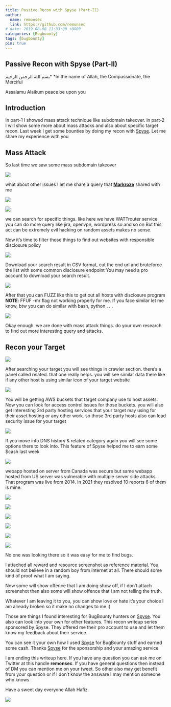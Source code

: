 ```yaml
---
title: Passive Recon with Spyse (Part-II)
author:
  name: remonsec
  link: https://github.com/remonsec
# date: 2019-08-08 11:33:00 +0800
categories: [Bugbounty]
tags: [bugbounty]
pin: true
---
```


## Passive Recon with Spyse (Part-II)

بسم الله الرحمن الرحيم*
*In the name of Allah, the Compassionate, the Merciful

Assalamu Alaikum
peace be upon you

## Introduction

In part-1 I showed mass attack technique like subdomain takeover. in part-2 I will show some more about mass attacks and also about specific target recon. Last week I get some bounties by doing my recon with [Spyse](https://medium.com/u/943b150c124e?source=post_page-----3d6bce47365-----------------------------------). Let me share my experience with you

## Mass Attack

So last time we saw some mass subdomain takeover

![](https://cdn-images-1.medium.com/max/2588/0*T9XwBhMsJCJAJSI_.png)

what about other issues ! let me share a query that [**Markroze**](https://twitter.com/_markroze) shared with me

![](https://cdn-images-1.medium.com/max/2718/1*RUHHhy-C84XCbaVW9zcEnw.png)

![](https://cdn-images-1.medium.com/max/2716/1*ZTkFR3m5W8_7MqmNICwaiQ.png)

we can search for specific things. like here we have WATTrouter service you can do more query like jira, openvpn, wordpress so and so on
But this act can be extremely evil hacking on random assets makes no sense.

Now it’s time to filter those things to find out websites with responsible disclosure policy

![](https://cdn-images-1.medium.com/max/2000/1*boQZr5Ot155F-N3th4WIOg.png)

Download your search result in CSV format, cut the end url and bruteforce the list with some common disclosure endpoint 
You may need a pro account to download your search result.

![](https://cdn-images-1.medium.com/max/2384/1*PVjOMV5DlXdxgb93t_YyDQ.png)

After that you can FUZZ like this to get out all hosts with disclosure program
**NOTE**: FFUF -mr flag not working properly for me. If you face similar let me know, btw you can do similar with bash, python . . .

![](https://cdn-images-1.medium.com/max/2000/1*H8BxeY_dhe3XWJgfbITrcQ.png)

Okay enough. we are done with mass attack things. do your own research to find out more interesting query and attacks.

## Recon your Target

![](https://cdn-images-1.medium.com/max/2000/1*m1NH5uG5ic86rhaewgzHuA.png)

After searching your target you will see things in crawler section. there’s a panel called related. that one really helps. you will see similar data there like if any other host is using similar icon of your target website

![](https://cdn-images-1.medium.com/max/2196/1*LJqEgauOEgAUqglKXT1GbA.jpeg)

You will be getting AWS buckets that target company use to host assets. Now you can look for access control issues for those buckets. you will also get interesting 3rd party hosting services that your target may using for their asset hosting or any other work. so those 3rd party hosts also can lead security issue for your target

![](https://cdn-images-1.medium.com/max/2000/1*0wehjS7wAqpZQhQ3dzTr4g.png)

If you move into DNS history & related category again you will see some options there to look into. This feature of Spyse helped me to earn some $cash last week

![](https://cdn-images-1.medium.com/max/2000/1*ggboRCNC1pPWXBlG03jlaA.jpeg)

webapp hosted on server from Canada was secure but same webapp hosted from US server was vulnerable with multiple server side attacks. 
That program was live from 2014. In 2021 they resolved 10 reports 6 of them is mine.

![](https://cdn-images-1.medium.com/max/2000/0*rZePHnRuXQP3Ro2A)

![](https://cdn-images-1.medium.com/max/2000/0*kzSpkUpZzxo4R6f8)

![](https://cdn-images-1.medium.com/max/2000/0*8tjTO4R6KBi073H8)

![](https://cdn-images-1.medium.com/max/2000/0*Z1MzMU7Eb9Dfncfw)

![](https://cdn-images-1.medium.com/max/2000/0*2LVAq6mNdtYZalY2)

![](https://cdn-images-1.medium.com/max/2000/0*960RGfz4RFyFipFd)

No one was looking there so it was easy for me to find bugs.

I attached all reward and resource screenshot as reference material. 
You should not believe in a random boy from internet at all. 
There should some kind of proof what I am saying.
 
Now some will show offence that I am doing show off, if I don’t attach screenshot then also some will show offence that I am not telling the truth.

Whatever I am leaving it to you, you can show love or hate it’s your choice I am already broken so it make no changes to me :)

Those are things I found interesting for BugBounty hunters on [Spyse](https://medium.com/u/943b150c124e?source=post_page-----3d6bce47365-----------------------------------). You also can look into your own for other features. This recon writeup series sponsored by Spyse. They offered me their pro account to use and let them know my feedback about their service.

You can see it your own how I used [Spyse](https://medium.com/u/943b150c124e?source=post_page-----3d6bce47365-----------------------------------) for BugBounty stuff and earned some cash. Thanks [Spyse](https://medium.com/u/943b150c124e?source=post_page-----3d6bce47365-----------------------------------) for the sponsorship and your amazing service

I am ending this writeup here. If you have any question you can ask me on Twitter at this handle **remonsec**. If you have general questions then instead of DM you can mention me on your tweet. So other also may get benefit from your question or if I don’t know the answare I may mention someone who knows

Have a sweet day everyone
Allah Hafiz

![](https://cdn-images-1.medium.com/max/2000/1*WVOxP0DnLiD8LpLty3NJXQ.jpeg)
